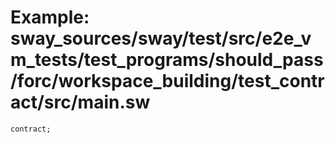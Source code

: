 # Example: sway_sources/sway/test/src/e2e_vm_tests/test_programs/should_pass/forc/workspace_building/test_contract/src/main.sw

```sway
contract;

```
